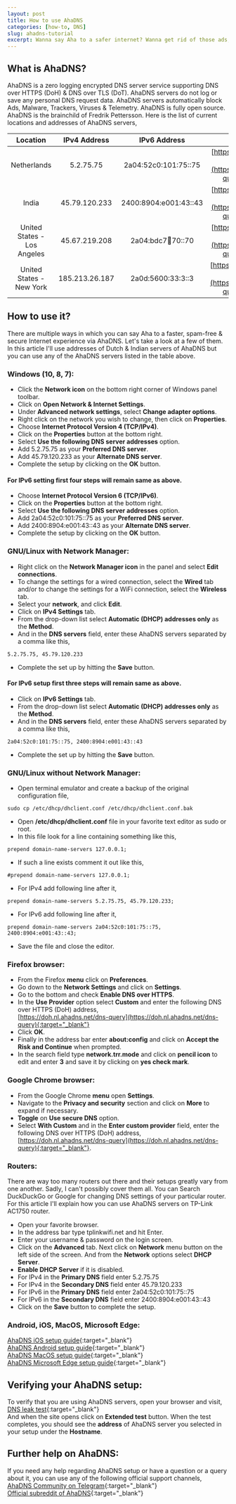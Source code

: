 ```yaml
---
layout: post
title: How to use AhaDNS
categories: [how-to, DNS]
slug: ahadns-tutorial
excerpt: Wanna say Aha to a safer internet? Wanna get rid of those ads, malwares, trackers, viruses & telemetry? Alright then, AhaDNS is here for you.   
---
```


## What is AhaDNS?

AhaDNS is a zero logging encrypted DNS server service supporting DNS over HTTPS (DoH) & DNS over TLS (DoT). AhaDNS servers do not log or save any personal DNS request data. AhaDNS servers automatically block Ads, Malware, Trackers, Viruses & Telemetry. AhaDNS is fully open source. AhaDNS is the brainchild of Fredrik Pettersson. Here is the list of current locations and addresses of AhaDNS servers,  

|           Location          | IPv4 Address   | IPv6 Address          | DoH Address                                                                                  |
|:---------------------------:|:--------------:|:---------------------:|:--------------------------------------------------------------------------------------------:|
| Netherlands                 | 5.2.75.75      | 2a04:52c0:101:75::75  | [https://doh.nl.ahadns.net/dns-query](https://doh.nl.ahadns.net/dns-query){:target="_blank"} |
| India                       | 45.79.120.233  | 2400:8904:e001:43::43 | [https://doh.in.ahadns.net/dns-query](https://doh.in.ahadns.net/dns-query){:target="_blank"} |
| United States - Los Angeles | 45.67.219.208  | 2a04:bdc7:100:70::70  | [https://doh.la.ahadns.net/dns-query](https://doh.la.ahadns.net/dns-query){:target="_blank"} |
| United States - New York    | 185.213.26.187 | 2a0d:5600:33:3::3     | [https://doh.ny.ahadns.net/dns-query](https://doh.ny.ahadns.net/dns-query){:target="_blank"} |  


## How to use it?

There are multiple ways in which you can say Aha to a faster, spam-free & secure Internet experience via AhaDNS. Let's take a look at a few of them. In this article I'll use addresses of Dutch & Indian servers of AhaDNS but you can use any of the AhaDNS servers listed in the table above.  

### Windows (10, 8, 7):

- Click the **Network icon** on the bottom right corner of Windows panel toolbar.
- Click on **Open Network & Internet Settings**.
- Under **Advanced network settings**, select **Change adapter options**.
- Right click on the network you wish to change, then click on **Properties**.
- Choose **Internet Protocol Version 4 (TCP/IPv4)**.
- Click on the **Properties** button at the bottom right.
- Select **Use the following DNS server addresses** option.
- Add <inline-code>5.2.75.75</inline-code> as your **Preferred DNS server**.
- Add <inline-code>45.79.120.233</inline-code> as your **Alternate DNS server**.
- Complete the setup by clicking on the **OK** button.  

#### For IPv6 setting first four steps will remain same as above.

- Choose **Internet Protocol Version 6 (TCP/IPv6)**.
- Click on the **Properties** button at the bottom right.
- Select **Use the following DNS server addresses** option.
- Add <inline-code>2a04:52c0:101:75::75</inline-code> as your **Preferred DNS server**.
- Add <inline-code>2400:8904:e001:43::43</inline-code> as your **Alternate DNS server**.
- Complete the setup by clicking on the **OK** button.  

### GNU/Linux with Network Manager:

- Right click on the **Network Manager icon** in the panel and select **Edit connections**.
- To change the settings for a wired connection, select the **Wired** tab and/or to change the settings for a WiFi connection, select the **Wireless** tab.
- Select your **network**, and click **Edit**.
- Click on **IPv4 Settings** tab.
- From the drop-down list select **Automatic (DHCP) addresses only** as the **Method**.
- And in the **DNS servers** field, enter these AhaDNS servers separated by a comma like this,
```text
5.2.75.75, 45.79.120.233
```
- Complete the set up by hitting the **Save** button.  

#### For IPv6 setup first three steps will remain same as above.

- Click on **IPv6 Settings** tab.
- From the drop-down list select **Automatic (DHCP) addresses only** as the **Method**.
- And in the **DNS servers** field, enter these AhaDNS servers separated by a comma like this,
```text
2a04:52c0:101:75::75, 2400:8904:e001:43::43
```
- Complete the set up by hitting the **Save** button.  

### GNU/Linux without Network Manager:

- Open terminal emulator and create a backup of the original configuration file,
```shell
sudo cp /etc/dhcp/dhclient.conf /etc/dhcp/dhclient.conf.bak
```
- Open **/etc/dhcp/dhclient.conf** file in your favorite text editor as sudo or root.
- In this file look for a line containing something like this,
```text
prepend domain-name-servers 127.0.0.1;
```
- If such a line exists comment it out like this,
```text
#prepend domain-name-servers 127.0.0.1;
```
- For IPv4 add following line after it,
```text
prepend domain-name-servers 5.2.75.75, 45.79.120.233;
```
- For IPv6 add following line after it,
```text
prepend domain-name-servers 2a04:52c0:101:75::75, 2400:8904:e001:43::43;
```
- Save the file and close the editor.  

### Firefox browser:

- From the Firefox **menu** click on **Preferences**.
- Go down to the **Network Settings** and click on **Settings**.
- Go to the bottom and check **Enable DNS over HTTPS**.
- In the **Use Provider** option select **Custom** and enter the following DNS over HTTPS (DoH) address,  
[https://doh.nl.ahadns.net/dns-query](https://doh.nl.ahadns.net/dns-query){:target="_blank"}
- Click **OK**.
- Finally in the address bar enter **about:config** and click on **Accept the Risk and Continue** when prompted.
- In the search field type **network.trr.mode** and click on **pencil icon** to edit and enter **3** and save it by clicking on **yes check mark**.  

### Google Chrome browser:

- From the Google Chrome **menu** open **Settings**.
- Navigate to the **Privacy and security** section and click on **More** to expand if necessary.
- **Toggle** on **Use secure DNS** option.
- Select **With Custom** and in the **Enter custom provider** field, enter the following DNS over HTTPS (DoH) address,  
[https://doh.nl.ahadns.net/dns-query](https://doh.nl.ahadns.net/dns-query){:target="_blank"}.  

### Routers:

There are way too many routers out there and their setups greatly vary from one another. Sadly, I can't possibly cover them all. You can Search DuckDuckGo or Google for changing DNS settings of your particular router. For this article I'll explain how you can use AhaDNS servers on TP-Link AC1750 router.
- Open your favorite browser.
- In the address bar type <inline-code>tplinkwifi.net</inline-code> and hit Enter.
- Enter your username & password on the login screen.
- Click on the **Advanced** tab. Next click on **Network** menu button on the left side of the screen. And from the **Network** options select **DHCP Server**.
- **Enable DHCP Server** if it is disabled.
- For IPv4 in the **Primary DNS** field enter <inline-code>5.2.75.75</inline-code>
- For IPv4 in the **Secondary DNS** field enter <inline-code>45.79.120.233</inline-code>
- For IPv6 in the **Primary DNS** field enter <inline-code>2a04:52c0:101:75::75</inline-code>
- For IPv6 in the **Secondary DNS** field enter <inline-code>2400:8904:e001:43::43</inline-code>  
- Click on the **Save** button to complete the setup.

### Android, iOS, MacOS, Microsoft Edge:

[AhaDNS iOS setup guide](https://github.com/AhaDNS/setup-guides/blob/master/Apple/iOS.md){:target="_blank"}  
[AhaDNS Android setup guide](https://github.com/AhaDNS/setup-guides/blob/master/Android/Android.md){:target="_blank"}  
[AhaDNS MacOS setup guide](https://github.com/AhaDNS/setup-guides/blob/master/Apple/MacOS.md){:target="_blank"}  
[AhaDNS Microsoft Edge setup guide](https://github.com/AhaDNS/setup-guides/blob/master/MSEdge/Edge.md){:target="_blank"}  


## Verifying your AhaDNS setup:

To verify that you are using AhaDNS servers, open your browser and visit,  
[DNS leak test](https://www.dnsleaktest.com/){:target="_blank"}  
And when the site opens click on **Extended test** button.
When the test completes, you should see the **address** of AhaDNS server you selected in your setup under the **Hostname**.  


## Further help on AhaDNS:

If you need any help regarding AhaDNS setup or have a question or a query about it, you can use any of the following official support channels,  
[AhaDNS Community on Telegram](https://t.me/ahadns_community){:target="_blank"}  
[Official subreddit of AhaDNS](https://www.reddit.com/r/ahadns/){:target="_blank"}  
